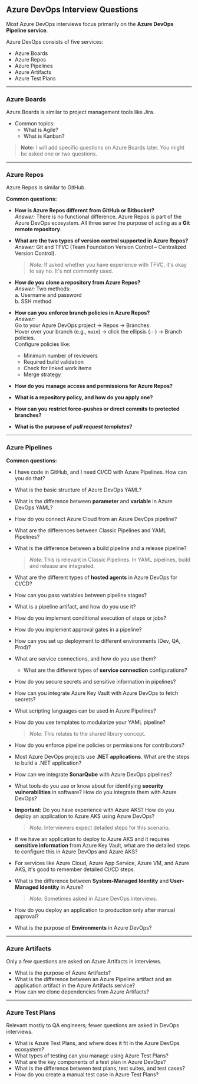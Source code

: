 ## Azure DevOps Interview Questions

Most Azure DevOps interviews focus primarily on the **Azure DevOps Pipeline service**.

Azure DevOps consists of five services:
- Azure Boards
- Azure Repos
- Azure Pipelines
- Azure Artifacts
- Azure Test Plans

---

### Azure Boards
Azure Boards is similar to project management tools like Jira.

- Common topics:
  - What is Agile?
  - What is Kanban?

> **Note:** I will add specific questions on Azure Boards later. You might be asked one or two questions.

---

### Azure Repos
Azure Repos is similar to GitHub.

**Common questions:**
- **How is Azure Repos different from GitHub or Bitbucket?**  
  *Answer:* There is no functional difference. Azure Repos is part of the Azure DevOps ecosystem. All three serve the purpose of acting as a **Git remote repository**.

- **What are the two types of version control supported in Azure Repos?**  
  *Answer:* Git and TFVC (Team Foundation Version Control – Centralized Version Control).  
  > *Note:* If asked whether you have experience with TFVC, it's okay to say no. It's not commonly used.

- **How do you clone a repository from Azure Repos?**  
  *Answer:* Two methods:  
    a. Username and password  
    b. SSH method

- **How can you enforce branch policies in Azure Repos?**  
  *Answer:*  
  Go to your Azure DevOps project → Repos → Branches.  
  Hover over your branch (e.g., `main`) → click the ellipsis (⋯) → Branch policies.  
  Configure policies like:
  - Minimum number of reviewers
  - Required build validation
  - Check for linked work items
  - Merge strategy

- **How do you manage access and permissions for Azure Repos?**
- **What is a repository policy, and how do you apply one?**
- **How can you restrict force-pushes or direct commits to protected branches?**
- **What is the purpose of *pull request templates*?**

---

### Azure Pipelines

**Common questions:**
- I have code in GitHub, and I need CI/CD with Azure Pipelines. How can you do that?
- What is the basic structure of Azure DevOps YAML?
- What is the difference between **parameter** and **variable** in Azure DevOps YAML?
- How do you connect Azure Cloud from an Azure DevOps pipeline?
- What are the differences between Classic Pipelines and YAML Pipelines?
- What is the difference between a build pipeline and a release pipeline?  
  > *Note:* This is relevant in Classic Pipelines. In YAML pipelines, build and release are integrated.

- What are the different types of **hosted agents** in Azure DevOps for CI/CD?
- How can you pass variables between pipeline stages?
- What is a pipeline artifact, and how do you use it?
- How do you implement conditional execution of steps or jobs?
- How do you implement approval gates in a pipeline?
- How can you set up deployment to different environments (Dev, QA, Prod)?
- What are service connections, and how do you use them?  
  - What are the different types of **service connection** configurations?
- How do you secure secrets and sensitive information in pipelines?
- How can you integrate Azure Key Vault with Azure DevOps to fetch secrets?
- What scripting languages can be used in Azure Pipelines?
- How do you use templates to modularize your YAML pipeline?  
  > *Note:* This relates to the shared library concept.

- How do you enforce pipeline policies or permissions for contributors?

- Most Azure DevOps projects use **.NET applications**. What are the steps to build a .NET application?
- How can we integrate **SonarQube** with Azure DevOps pipelines?
- What tools do you use or know about for identifying **security vulnerabilities** in software? How do you integrate them with Azure DevOps?

- **Important:** Do you have experience with Azure AKS? How do you deploy an application to Azure AKS using Azure DevOps?  
  > *Note:* Interviewers expect detailed steps for this scenario.

- If we have an application to deploy to Azure AKS and it requires **sensitive information** from Azure Key Vault, what are the detailed steps to configure this in Azure DevOps and Azure AKS?

- For services like Azure Cloud, Azure App Service, Azure VM, and Azure AKS, it's good to remember detailed CI/CD steps.

- What is the difference between **System-Managed Identity** and **User-Managed Identity** in Azure?  
  > *Note:* Sometimes asked in Azure DevOps interviews.

- How do you deploy an application to production only after manual approval?

- What is the purpose of **Environments** in Azure DevOps?

---

### Azure Artifacts

Only a few questions are asked on Azure Artifacts in interviews.

- What is the purpose of Azure Artifacts?
- What is the difference between an Azure Pipeline artifact and an application artifact in the Azure Artifacts service?
- How can we clone dependencies from Azure Artifacts?

---

### Azure Test Plans

Relevant mostly to QA engineers; fewer questions are asked in DevOps interviews.

- What is Azure Test Plans, and where does it fit in the Azure DevOps ecosystem?
- What types of testing can you manage using Azure Test Plans?
- What are the key components of a test plan in Azure DevOps?
- What is the difference between test plans, test suites, and test cases?
- How do you create a manual test case in Azure Test Plans?
